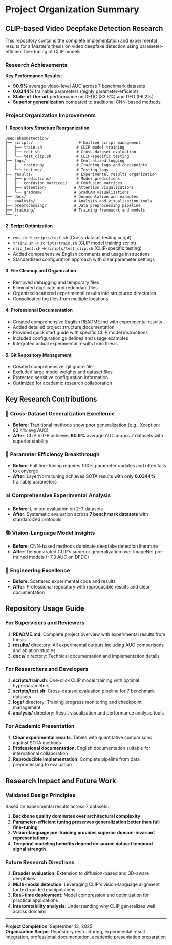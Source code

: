 # Project Organization Summary

## CLIP-based Video Deepfake Detection Research

This repository contains the complete implementation and experimental results for a Master's thesis on video deepfake detection using parameter-efficient fine-tuning of CLIP models.

### Research Achievements

**Key Performance Results:**
- **90.9%** average video-level AUC across 7 benchmark datasets
- **0.0344%** trainable parameters (highly parameter-efficient)
- **State-of-the-art** performance on DFDC (83.6%) and DFD (96.2%)
- **Superior generalization** compared to traditional CNN-based methods

### Project Organization Improvements

#### 1. Repository Structure Reorganization
```
DeepFakesDetection/
├── scripts/                    # Unified script management
│   ├── train.sh               # CLIP model training
│   ├── test.sh                # Cross-dataset evaluation
│   └── test_clip.sh           # CLIP-specific testing
├── logs/                      # Centralized logging
│   ├── training/              # Training logs and checkpoints
│   └── testing/               # Testing logs
├── results/                   # Experimental results organization
│   ├── predictions/           # Model predictions
│   ├── confusion_matrices/    # Confusion matrices
│   ├── attention/            # Attention visualizations
│   └── gradcam/              # GradCAM visualizations
├── docs/                     # Documentation and examples
├── analysis/                 # Analysis and visualization tools
├── preprocessing/            # Data preprocessing pipeline
├── training/                 # Training framework and models
└── ...
```

#### 2. Script Optimization
- `cmd.sh` → `scripts/test.sh` (Cross-dataset testing script)
- `train2.sh` → `scripts/train.sh` (CLIP model training script)  
- `clip_test.sh` → `scripts/test_clip.sh` (CLIP-specific testing)
- Added comprehensive English comments and usage instructions
- Standardized configuration approach with clear parameter settings

#### 3. File Cleanup and Organization
- Removed debugging and temporary files
- Eliminated duplicate and redundant files
- Organized scattered experimental results into structured directories
- Consolidated log files from multiple locations

#### 4. Professional Documentation
- Created comprehensive English README.md with experimental results
- Added detailed project structure documentation
- Provided quick start guide with specific CLIP model instructions
- Included configuration guidelines and usage examples
- Integrated actual experimental results from thesis

#### 5. Git Repository Management
- Created comprehensive .gitignore file
- Excluded large model weights and dataset files
- Protected sensitive configuration information
- Optimized for academic research collaboration

## Key Research Contributions

### 🎯 **Cross-Dataset Generalization Excellence**
- **Before**: Traditional methods show poor generalization (e.g., Xception: 82.4% avg AUC)
- **After**: CLIP ViT-B achieves **90.9%** average AUC across 7 datasets with superior stability

### 🚀 **Parameter Efficiency Breakthrough**
- **Before**: Full fine-tuning requires 100% parameter updates and often fails to converge
- **After**: LayerNorm tuning achieves SOTA results with only **0.0344%** trainable parameters

### 📊 **Comprehensive Experimental Analysis**
- **Before**: Limited evaluation on 2-3 datasets
- **After**: Systematic evaluation across **7 benchmark datasets** with standardized protocols

### 📚 **Vision-Language Model Insights**
- **Before**: CNN-based methods dominate deepfake detection literature
- **After**: Demonstrated CLIP's superior generalization over ImageNet pre-trained models (+7.3 AUC on DFDC)

### 🔧 **Engineering Excellence**
- **Before**: Scattered experimental code and results
- **After**: Professional repository with reproducible results and clear documentation

## Repository Usage Guide

### For Supervisors and Reviewers
1. **README.md**: Complete project overview with experimental results from thesis
2. **results/** directory: All experimental outputs including AUC comparisons and ablation studies
3. **docs/** directory: Technical documentation and implementation details

### For Researchers and Developers
1. **scripts/train.sh**: One-click CLIP model training with optimal hyperparameters
2. **scripts/test.sh**: Cross-dataset evaluation pipeline for 7 benchmark datasets
3. **logs/** directory: Training progress monitoring and checkpoint management
4. **analysis/** directory: Result visualization and performance analysis tools

### For Academic Presentation
1. **Clear experimental results**: Tables with quantitative comparisons against SOTA methods
2. **Professional documentation**: English documentation suitable for international collaboration
3. **Reproducible implementation**: Complete pipeline from data preprocessing to evaluation

## Research Impact and Future Work

### **Validated Design Principles**
Based on experimental results across 7 datasets:
1. **Backbone quality dominates over architectural complexity**
2. **Parameter-efficient tuning preserves generalization better than full fine-tuning**
3. **Vision-language pre-training provides superior domain-invariant representations**
4. **Temporal modeling benefits depend on source dataset temporal signal strength**

### **Future Research Directions**
1. **Broader evaluation**: Extension to diffusion-based and 3D-aware deepfakes
2. **Multi-modal detection**: Leveraging CLIP's vision-language alignment for text-guided manipulations
3. **Real-time deployment**: Model compression and optimization for practical applications
4. **Interpretability analysis**: Understanding why CLIP generalizes well across domains

---

**Project Completion**: September 13, 2025  
**Organization Scope**: Repository restructuring, experimental result integration, professional documentation, academic presentation preparation
